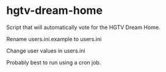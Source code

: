 hgtv-dream-home
===============

Script that will automatically vote for the HGTV Dream Home.

Rename users.ini.example to users.ini

Change user values in users.ini

Probably best to run using a cron job.

